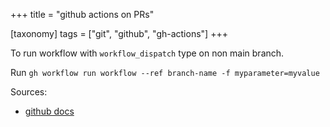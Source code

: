 +++
title = "github actions on PRs"

[taxonomy]
tags = ["git", "github", "gh-actions"]
+++

To run workflow with `workflow_dispatch` type on non main branch.


Run `gh workflow run workflow --ref branch-name -f myparameter=myvalue`


Sources:
* [github docs](https://docs.github.com/en/actions/managing-workflow-runs/manually-running-a-workflow#running-a-workflow-using-github-cli)

